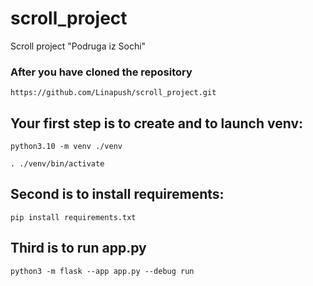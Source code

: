 # scroll_project
Scroll project "Podruga iz Sochi" 
### After you have cloned the repository 
```https://github.com/Linapush/scroll_project.git```
## Your first step is to create and to launch venv: 
```python3.10 -m venv ./venv```

```. ./venv/bin/activate```
## Second is to install requirements: 
```pip install requirements.txt```
## Third is to run app.py
```python3 -m flask --app app.py --debug run```